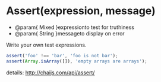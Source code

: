 # Assert(expression, message)

- @param{ Mixed }expressionto test for truthiness
- @param{ String }messageto display on error

Write your own test expressions.

```javascript
assert('foo' !== 'bar', 'foo is not bar');
assert(Array.isArray([]), 'empty arrays are arrays');
```

details: <http://chaijs.com/api/assert/>
